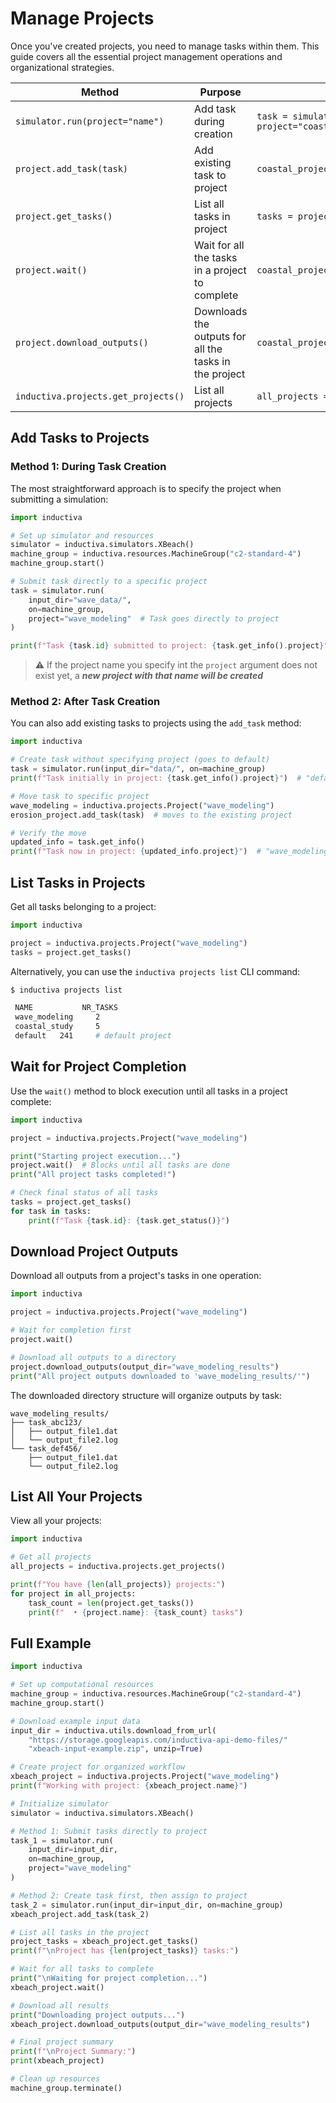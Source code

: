 # Manage Projects

Once you've created projects, you need to manage tasks within them. This guide covers all the essential project management operations and organizational strategies.

| Method | Purpose | Example Usage |
|--------|---------|---------------|
| `simulator.run(project="name")` | Add task during creation | `task = simulator.run(input_dir="data/", on=machine_group, project="coastal_study")` |
| `project.add_task(task)` | Add existing task to project | `coastal_project.add_task(existing_task)` |
| `project.get_tasks()` | List all tasks in project | `tasks = project.get_tasks()` |
| `project.wait()` | Wait for all the tasks in a project to complete | `coastal_project.wait()` |
| `project.download_outputs()` | Downloads the outputs for all the tasks in the project | `coastal_project.download_outputs(output_dir="coastal_project_results")` |
| `inductiva.projects.get_projects()` | List all projects | `all_projects = inductiva.projects.get_projects()` |

## Add Tasks to Projects

### Method 1: During Task Creation

The most straightforward approach is to specify the project when submitting a simulation:

```python
import inductiva

# Set up simulator and resources
simulator = inductiva.simulators.XBeach()
machine_group = inductiva.resources.MachineGroup("c2-standard-4")
machine_group.start()

# Submit task directly to a specific project
task = simulator.run(
    input_dir="wave_data/",
    on=machine_group,
    project="wave_modeling"  # Task goes directly to project
)

print(f"Task {task.id} submitted to project: {task.get_info().project}")
```

> ⚠️ If the project name you specify int the `project` argument does not exist yet, a **_new project with that name will be created_** 

### Method 2: After Task Creation

You can also add existing tasks to projects using the `add_task` method:

```python
import inductiva

# Create task without specifying project (goes to default)
task = simulator.run(input_dir="data/", on=machine_group)
print(f"Task initially in project: {task.get_info().project}")  # "default"

# Move task to specific project
wave_modeling = inductiva.projects.Project("wave_modeling")
erosion_project.add_task(task)  # moves to the existing project

# Verify the move
updated_info = task.get_info()
print(f"Task now in project: {updated_info.project}")  # "wave_modeling"
```

## List Tasks in Projects

Get all tasks belonging to a project:

```python
import inductiva

project = inductiva.projects.Project("wave_modeling")
tasks = project.get_tasks()
```

Alternatively, you can use the `inductiva projects list` CLI command:

```bash
$ inductiva projects list

 NAME           NR_TASKS
 wave_modeling     2
 coastal_study     5
 default   241     # default project
```

## Wait for Project Completion

Use the `wait()` method to block execution until all tasks in a project complete:

```python
import inductiva

project = inductiva.projects.Project("wave_modeling")

print("Starting project execution...")
project.wait()  # Blocks until all tasks are done
print("All project tasks completed!")

# Check final status of all tasks
tasks = project.get_tasks()
for task in tasks:
    print(f"Task {task.id}: {task.get_status()}")
```

## Download Project Outputs

Download all outputs from a project's tasks in one operation:

```python
import inductiva

project = inductiva.projects.Project("wave_modeling")

# Wait for completion first
project.wait()

# Download all outputs to a directory
project.download_outputs(output_dir="wave_modeling_results")
print("All project outputs downloaded to 'wave_modeling_results/'")
```

The downloaded directory structure will organize outputs by task:

```
wave_modeling_results/
├── task_abc123/
│   ├── output_file1.dat
│   └── output_file2.log
└── task_def456/
    ├── output_file1.dat
    └── output_file2.log
```

## List All Your Projects

View all your projects:

```python
import inductiva

# Get all projects
all_projects = inductiva.projects.get_projects()

print(f"You have {len(all_projects)} projects:")
for project in all_projects:
    task_count = len(project.get_tasks())
    print(f"  • {project.name}: {task_count} tasks")
```

## Full Example

```python
import inductiva

# Set up computational resources
machine_group = inductiva.resources.MachineGroup("c2-standard-4")
machine_group.start()

# Download example input data
input_dir = inductiva.utils.download_from_url(
    "https://storage.googleapis.com/inductiva-api-demo-files/"
    "xbeach-input-example.zip", unzip=True)

# Create project for organized workflow
xbeach_project = inductiva.projects.Project("wave_modeling")
print(f"Working with project: {xbeach_project.name}")

# Initialize simulator
simulator = inductiva.simulators.XBeach()

# Method 1: Submit tasks directly to project
task_1 = simulator.run(
    input_dir=input_dir,
    on=machine_group,
    project="wave_modeling"
)

# Method 2: Create task first, then assign to project
task_2 = simulator.run(input_dir=input_dir, on=machine_group)
xbeach_project.add_task(task_2)

# List all tasks in the project
project_tasks = xbeach_project.get_tasks()
print(f"\nProject has {len(project_tasks)} tasks:")

# Wait for all tasks to complete
print("\nWaiting for project completion...")
xbeach_project.wait()

# Download all results
print("Downloading project outputs...")
xbeach_project.download_outputs(output_dir="wave_modeling_results")

# Final project summary
print(f"\nProject Summary:")
print(xbeach_project)

# Clean up resources
machine_group.terminate()
```